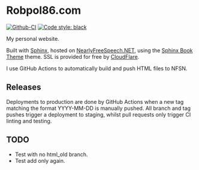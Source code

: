 # Robpol86.com

[![Github-CI][github-ci]][github-link]
[![Code style: black][black-badge]][black-link]

[github-ci]: https://github.com/Robpol86/sphinx-carousel/actions/workflows/ci.yml/badge.svg?branch=main
[github-link]: https://github.com/Robpol86/sphinx-carousel/actions/workflows/ci.yml
[black-badge]: https://img.shields.io/badge/code%20style-black-000000.svg
[black-link]: https://github.com/ambv/black

My personal website.

Built with [Sphinx](http://sphinx-doc.org/), hosted on [NearlyFreeSpeech.NET](https://www.nearlyfreespeech.net/), using the
[Sphinx Book Theme](https://sphinx-book-theme.readthedocs.io/) theme. SSL is provided for free by
[CloudFlare](https://www.cloudflare.com/).

I use GitHub Actions to automatically build and push HTML files to NFSN.

## Releases

Deployments to production are done by GitHub Actions when a new tag matching the format YYYY-MM-DD is manually pushed. All
branch and tag pushes trigger a deployment to staging, whilst pull requests only trigger CI linting and testing.

## TODO

* Test with no html_old branch.
* Test add only again.
